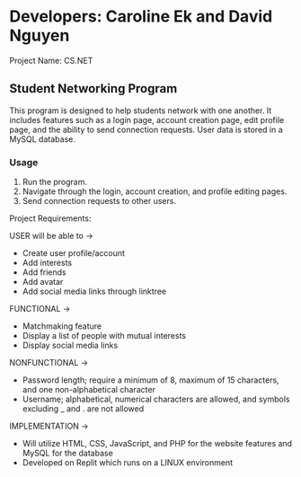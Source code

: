 # Developers: Caroline Ek and David Nguyen

Project Name: CS.NET

## Student Networking Program

This program is designed to help students network with one another. It includes features such as a login page, account creation page, edit profile page, and the ability to send connection requests. User data is stored in a MySQL database.

### Usage

1. Run the program.
2. Navigate through the login, account creation, and profile editing pages.
3. Send connection requests to other users.

Project Requirements:

 USER will be able to ->
- Create user profile/account
- Add interests
- Add friends
- Add avatar
- Add social media links through linktree

FUNCTIONAL ->
- Matchmaking feature
- Display a list of people with mutual interests
- Display social media links 

NONFUNCTIONAL ->
- Password length; require a minimum of 8, maximum of 15 characters, and one non-alphabetical character
- Username; alphabetical, numerical characters are allowed, and symbols excluding _ and . are not allowed

IMPLEMENTATION ->
- Will utilize HTML, CSS, JavaScript, and PHP for the website features and MySQL for the database
- Developed on Replit which runs on a LINUX environment

